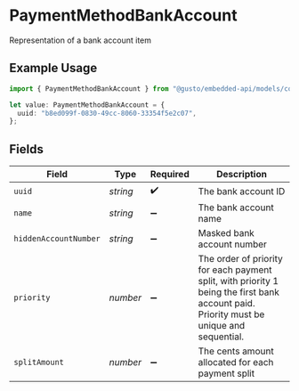 # PaymentMethodBankAccount

Representation of a bank account item

## Example Usage

```typescript
import { PaymentMethodBankAccount } from "@gusto/embedded-api/models/components";

let value: PaymentMethodBankAccount = {
  uuid: "b8ed099f-0830-49cc-8060-33354f5e2c07",
};
```

## Fields

| Field                                                                                                                                    | Type                                                                                                                                     | Required                                                                                                                                 | Description                                                                                                                              |
| ---------------------------------------------------------------------------------------------------------------------------------------- | ---------------------------------------------------------------------------------------------------------------------------------------- | ---------------------------------------------------------------------------------------------------------------------------------------- | ---------------------------------------------------------------------------------------------------------------------------------------- |
| `uuid`                                                                                                                                   | *string*                                                                                                                                 | :heavy_check_mark:                                                                                                                       | The bank account ID                                                                                                                      |
| `name`                                                                                                                                   | *string*                                                                                                                                 | :heavy_minus_sign:                                                                                                                       | The bank account name                                                                                                                    |
| `hiddenAccountNumber`                                                                                                                    | *string*                                                                                                                                 | :heavy_minus_sign:                                                                                                                       | Masked bank account number                                                                                                               |
| `priority`                                                                                                                               | *number*                                                                                                                                 | :heavy_minus_sign:                                                                                                                       | The order of priority for each payment split, with priority 1 being the first bank account paid. Priority must be unique and sequential. |
| `splitAmount`                                                                                                                            | *number*                                                                                                                                 | :heavy_minus_sign:                                                                                                                       | The cents amount allocated for each payment split                                                                                        |